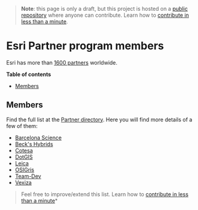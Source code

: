 > **Note**: this page is only a draft, but this project is hosted on a [public repository](https://github.com/hhkaos/awesome-arcgis) where anyone can contribute. Learn how to [contribute in less than a minute](https://github.com/hhkaos/awesome-arcgis/blob/master/CONTRIBUTING.md#contributions).

# Esri Partner program members

Esri has more than [1600 partners](http://www.esri.com/about-esri#who-we-are) worldwide.

<!-- START doctoc generated TOC please keep comment here to allow auto update -->
<!-- DON'T EDIT THIS SECTION, INSTEAD RE-RUN doctoc TO UPDATE -->
**Table of contents**

- [Members](#members)

<!-- END doctoc generated TOC please keep comment here to allow auto update -->


## Members

Find the full list at the [Partner directory](http://partners.esri.com/). Here you will find more details of a few of them:

* [Barcelona Science](./barcelona-science/README.md)
* [Beck's Hybrids](./becks-hybrids/README.md)
* [Cotesa](./cotesa/README.md)
* [DotGIS](./dotgis/README.md)
* [Leica](./leica/README.md)
* [OSIGris](./osigris/README.md)
* [Team-Dev](./team-dev/README.md)
* [Vexiza](./vexiza/README.md)

> Feel free to improve/extend this list. Learn how to [contribute in less than a minute](https://github.com/hhkaos/awesome-arcgis/blob/master/CONTRIBUTING.md#contributions)*
